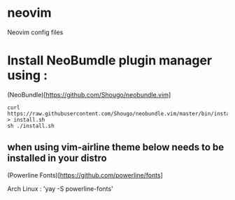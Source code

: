 # neovim
Neovim config files

# Install NeoBumdle plugin manager using  : 

(NeoBundle)[https://github.com/Shougo/neobundle.vim]

```
curl https://raw.githubusercontent.com/Shougo/neobundle.vim/master/bin/install.sh > install.sh
sh ./install.sh
```
## when using vim-airline theme below needs to be installed in your distro
(Powerline Fonts)[https://github.com/powerline/fonts]

Arch Linux : 'yay -S  powerline-fonts'
